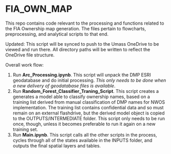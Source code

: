 # FIA_OWN_MAP

This repo contains code relevant to the processing and functions related to the FIA Ownership map generation. The files pertain to flowcharts, preprocessing, and analytical scripts to that end.

Updated: This script will be synced to push to the Umass OneDrive to be viewed and run there. All directory paths will be written to reflect the OneDrive file structure.

Overall work flow:
1. Run **Arc_Processing.ipynb**. This script will unpack the DMP ESRI geodatabase and do initial processing. *This only needs to be done when a new delivery of geodatabase files is available*.
2. Run **Random_Forest_Classifier_Traning_Script**. This script creates a generates a model able to classify ownership names, based on a training list derived from manual classification of DMP names for NWOS implementation. The training list contains confidential data and so must remain on an external flashdrive, but the derived model object is copied to the OUTPUTS/INTERMEDIATE folder. This script only needs to be run once, though, unless it becomes preferable to run it again on a new training set.
3. Run **Main.ipynb**. This script calls all the other scripts in the process, cycles through all of the states available in the INPUTS folder, and outputs the final spatial layers and tables.
